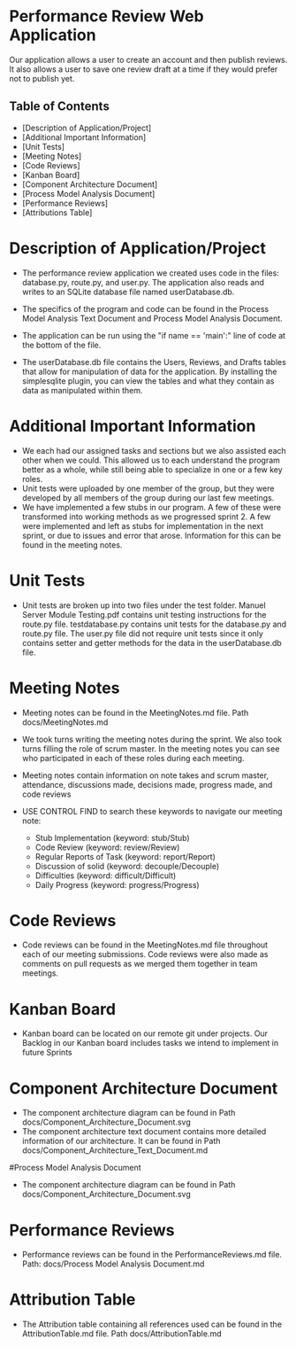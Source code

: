 # Performance Review Web Application


Our application allows a user to create an account and then publish reviews. It also allows a user to save one review draft at a time if they would prefer not to publish yet.

## Table of Contents

- [Description of Application/Project]
- [Additional Important Information]
- [Unit Tests]
- [Meeting Notes]
- [Code Reviews]
- [Kanban Board]
- [Component Architecture Document]
- [Process Model Analysis Document]
- [Performance Reviews]
- [Attributions Table]

# Description of Application/Project
- The performance review application we created uses code in the files: database.py, route.py, and user.py. The application also reads and writes to an SQLite database file named userDatabase.db.

- The specifics of the program and code can be found in the Process Model Analysis Text Document and Process Model Analysis Document.

- The application can be run using the "if name == 'main':" line of code at the bottom of the file.

- The userDatabase.db file contains the Users, Reviews, and Drafts tables that allow for manipulation of data for the application. By installing the simplesqlite plugin, you can view the tables and what they contain as data as manipulated within them.

# Additional Important Information

- We each had our assigned tasks and sections but we also assisted each other when we could. This allowed us to each understand the program better as a whole, while still being able to specialize in one or a few key roles.
- Unit tests were uploaded by one member of the group, but they were developed by all members of the group during our last few meetings.
- We have implemented a few stubs in our program. A few of these were transformed into working methods as we progressed sprint 2. A few were implemented and 
left as stubs for implementation in the next sprint, or due to issues and error that arose. Information for this can be found in the meeting notes.

# Unit Tests

- Unit tests are broken up into two files under the test folder. Manuel Server Module Testing.pdf contains unit testing 
instructions for the route.py file. testdatabase.py contains unit tests for the database.py and route.py file.
The user.py file did not require unit tests since it only contains setter and getter methods for the data in the userDatabase.db file.


# Meeting Notes

- Meeting notes can be found in the MeetingNotes.md file. Path docs/MeetingNotes.md
- We took turns writing the meeting notes during the sprint. We also took turns filling the role of scrum master. In the meeting notes you can see who participated in each of these roles during each meeting.
- Meeting notes contain information on note takes and scrum master, attendance, discussions made, decisions made, progress made, and code reviews

- USE CONTROL FIND to search these keywords to navigate our meeting note:
  - Stub Implementation  (keyword: stub/Stub)
  - Code Review  (keyword: review/Review)
  - Regular Reports of Task (keyword: report/Report)
  - Discussion of solid (keyword: decouple/Decouple)
  - Difficulties (keyword: difficult/Difficult)
  - Daily Progress (keyword: progress/Progress)



# Code Reviews

- Code reviews can be found in the MeetingNotes.md file throughout each of our meeting submissions. 
Code reviews were also made as comments on pull requests as we merged them together in team meetings.

# Kanban Board
- Kanban board can be located on our remote git under projects. Our Backlog in our Kanban board includes tasks we intend to implement in future Sprints


# Component Architecture Document

- The component architecture diagram can be found in Path docs/Component_Architecture_Document.svg
- The component architecture text document contains more detailed information of our architecture. It can be found in Path docs/Component_Architecture_Text_Document.md

#Process Model Analysis Document

- The component architecture diagram can be found in Path docs/Component_Architecture_Document.svg

# Performance Reviews

- Performance reviews can be found in the PerformanceReviews.md file. Path: docs/Process Model Analysis Document.md 

# Attribution Table

- The Attribution table containing all references used can be found in the AttributionTable.md file. Path docs/AttributionTable.md
